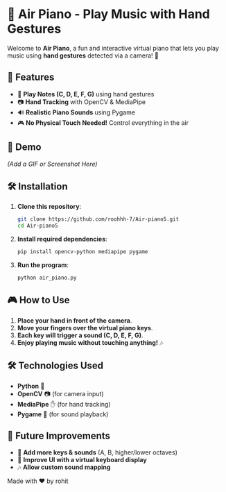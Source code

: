 # 🎹 Air Piano - Play Music with Hand Gestures

Welcome to **Air Piano**, a fun and interactive virtual piano that lets you play music using **hand gestures** detected via a camera! 🚀

## 🌟 Features
- 🎵 **Play Notes (C, D, E, F, G)** using hand gestures
- 📷 **Hand Tracking** with OpenCV & MediaPipe
- 🔊 **Realistic Piano Sounds** using Pygame
- 🎮 **No Physical Touch Needed!** Control everything in the air

## 📌 Demo
_(Add a GIF or Screenshot Here)_

## 🛠️ Installation
1. **Clone this repository**:
   ```bash
   git clone https://github.com/roohhh-7/Air-piano5.git
   cd Air-piano5
   ```
2. **Install required dependencies**:
   ```bash
   pip install opencv-python mediapipe pygame
   ```
3. **Run the program**:
   ```bash
   python air_piano.py
   ```

## 🎮 How to Use
1. **Place your hand in front of the camera**.
2. **Move your fingers over the virtual piano keys**.
3. **Each key will trigger a sound (C, D, E, F, G)**.
4. **Enjoy playing music without touching anything!** 🎶

## 🛠️ Technologies Used
- **Python** 🐍
- **OpenCV** 📷 (for camera input)
- **MediaPipe** ✋ (for hand tracking)
- **Pygame** 🎼 (for sound playback)

## 🚀 Future Improvements
- 🎹 **Add more keys & sounds** (A, B, higher/lower octaves)
- 🎨 **Improve UI with a virtual keyboard display**
- 🎶 **Allow custom sound mapping**



Made with ❤️ by rohit
